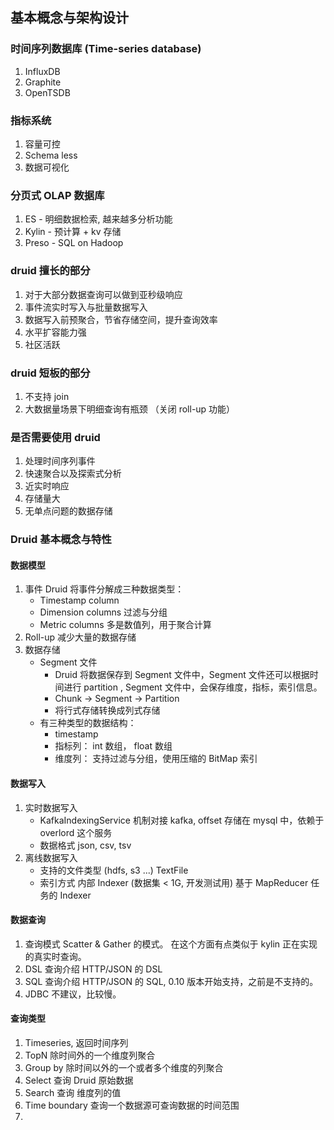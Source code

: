## 基本概念与架构设计
### 时间序列数据库 (Time-series database)
1. InfluxDB
2. Graphite
3. OpenTSDB
### 指标系统
1. 容量可控
2. Schema less
3. 数据可视化
### 分页式 OLAP 数据库
1. ES - 明细数据检索, 越来越多分析功能
2. Kylin - 预计算 + kv 存储
3. Preso - SQL on Hadoop
### druid 擅长的部分
1. 对于大部分数据查询可以做到亚秒级响应
2. 事件流实时写入与批量数据写入
3. 数据写入前预聚合，节省存储空间，提升查询效率
4. 水平扩容能力强
5. 社区活跃
### druid 短板的部分
1. 不支持 join
2. 大数据量场景下明细查询有瓶颈 （关闭 roll-up 功能）
### 是否需要使用 druid
1. 处理时间序列事件
2. 快速聚合以及探索式分析
3. 近实时响应
4. 存储量大
5. 无单点问题的数据存储
### Druid 基本概念与特性
#### 数据模型
1. 事件
    Druid 将事件分解成三种数据类型：
    - Timestamp column
    - Dimension columns 过滤与分组
    - Metric columns 多是数值列，用于聚合计算  
2. Roll-up
    减少大量的数据存储
3. 数据存储
    - Segment 文件
       - Druid 将数据保存到 Segment 文件中，Segment 文件还可以根据时间进行 partition , Segment 文件中，会保存维度，指标，索引信息。
       - Chunk -> Segment -> Partition
       - 将行式存储转换成列式存储
    - 有三种类型的数据结构：
        - timestamp
        - 指标列： int 数组， float 数组
        - 维度列： 支持过滤与分组，使用压缩的 BitMap 索引
        
#### 数据写入
1. 实时数据写入
    - KafkaIndexingService 机制对接 kafka, offset 存储在 mysql 中，依赖于 overlord 这个服务
    - 数据格式
      json, csv, tsv
2. 离线数据写入
    - 支持的文件类型 (hdfs, s3 ...)
      TextFile
    - 索引方式
      内部 Indexer (数据集 < 1G, 开发测试用)
      基于 MapReducer 任务的 Indexer

#### 数据查询
1. 查询模式
   Scatter & Gather 的模式。 在这个方面有点类似于 kylin 正在实现的真实时查询。
2. DSL 查询介绍
   HTTP/JSON 的 DSL
3. SQL 查询介绍
   HTTP/JSON 的 SQL, 0.10 版本开始支持，之前是不支持的。
4. JDBC
   不建议，比较慢。
#### 查询类型
1. Timeseries, 返回时间序列
2. TopN 除时间外的一个维度列聚合
3. Group by 除时间以外的一个或者多个维度的列聚合
4. Select 查询 Druid 原始数据
5. Search 查询 维度列的值
6. Time boundary 查询一个数据源可查询数据的时间范围
7. 
